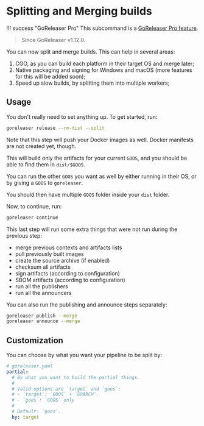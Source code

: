 # Splitting and Merging builds

!!! success "GoReleaser Pro"
    This subcommand is a [GoReleaser Pro feature](https://goreleaser.com/pro/).

> Since GoReleaser v1.12.0.

You can now split and merge builds.
This can help in several areas:

1. CGO, as you can build each platform in their target OS and merge later;
1. Native packaging and signing for Windows and macOS (more features for this
   will be added soon);
1. Speed up slow builds, by splitting them into multiple workers;

## Usage

You don't really need to set anything up. To get started, run:

```bash
goreleaser release --rm-dist --split
```

Note that this step will push your Docker images as well.
Docker manifests are not created yet, though.

This will build only the artifacts for your current `GOOS`, and you should be
able to find them in `dist/$GOOS`.

You can run the other `GOOS` you want as well by either running in their OS, or
by giving a `GOOS` to `goreleaser`.

You should then have multiple `GOOS` folder inside your `dist` folder.

Now, to continue, run:

```bash
goreleaser continue
```

This last step will run some extra things that were not run during the previous
step:

- merge previous contexts and artifacts lists
- pull previously built images
- create the source archive (if enabled)
- checksum all artifacts
- sign artifacts (according to configuration)
- SBOM artifacts (according to configuration)
- run all the publishers
- run all the announcers

You can also run the publishing and announce steps separately:

```bash
goreleaser publish --merge
goreleaser announce --merge
```

## Customization

You can choose by what you want your pipeline to be split by:

```yaml
# goreleaser.yaml
partial:
  # By what you want to build the partial things.
  #
  # Valid options are `target` and `goos`:
  # - `target`: `GOOS` + `GOARCH`.
  # - `goos`: `GOOS` only
  #
  # Default: `goos`.
  by: target
```


